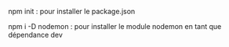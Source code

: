 npm init : pour installer le package.json

npm i -D nodemon : pour installer le module nodemon en tant que dépendance dev
